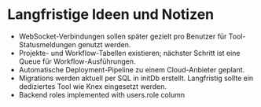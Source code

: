# Langfristige Ideen und Notizen
- WebSocket-Verbindungen sollen später gezielt pro Benutzer für Tool-Statusmeldungen genutzt werden.
- Projekte- und Workflow-Tabellen existieren; nächster Schritt ist eine Queue für Workflow-Ausführungen.
- Automatische Deployment-Pipeline zu einem Cloud-Anbieter geplant.
- Migrations werden aktuell per SQL in initDb erstellt. Langfristig sollte ein dediziertes Tool wie Knex eingesetzt werden.
- Backend roles implemented with users.role column
